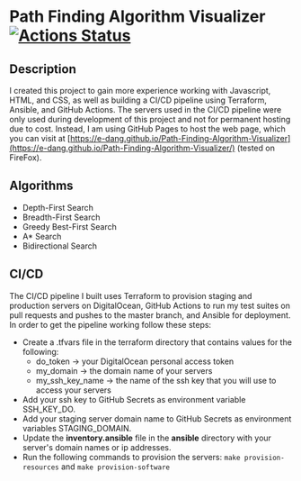 # Path Finding Algorithm Visualizer [![Actions Status](https://github.com/e-dang/Path-Finding-Algorithm-Visualizer/workflows/integrate/badge.svg)](https://github.com/e-dang/Path-Finding-Algorithm-Visualizer/actions)

## Description

I created this project to gain more experience working with Javascript, HTML, and CSS, as well as building a CI/CD pipeline using Terraform, Ansible, and GitHub Actions. The servers used in the CI/CD pipeline were only used during development of this project and not for permanent hosting due to cost. Instead, I am using GitHub Pages to host the web page, which you can visit at [https://e-dang.github.io/Path-Finding-Algorithm-Visualizer](https://e-dang.github.io/Path-Finding-Algorithm-Visualizer/) (tested on FireFox).


## Algorithms

- Depth-First Search
- Breadth-First Search
- Greedy Best-First Search
- A* Search
- Bidirectional Search

## CI/CD
The CI/CD pipeline I built uses Terraform to provision staging and production servers on DigitalOcean, GitHub Actions to run my test suites on pull requests and pushes to the master branch, and Ansible for deployment. In order to get the pipeline working follow these steps:

- Create a .tfvars file in the terraform directory that contains values for the following:
  - do_token -> your DigitalOcean personal access token
  - my_domain -> the domain name of your servers
  - my_ssh_key_name -> the name of the ssh key that you will use to access your servers
- Add your ssh key to GitHub Secrets as environment variable SSH_KEY_DO.
- Add your staging server domain name to GitHub Secrets as environment variables STAGING_DOMAIN.
- Update the __inventory.ansible__ file in the __ansible__ directory with your server's domain names or ip addresses.
- Run the following commands to provision the servers: ```make provision-resources``` and ```make provision-software```


